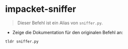 # impacket-sniffer

> Dieser Befehl ist ein Alias von `sniffer.py`.

- Zeige die Dokumentation für den originalen Befehl an:

`tldr sniffer.py`
